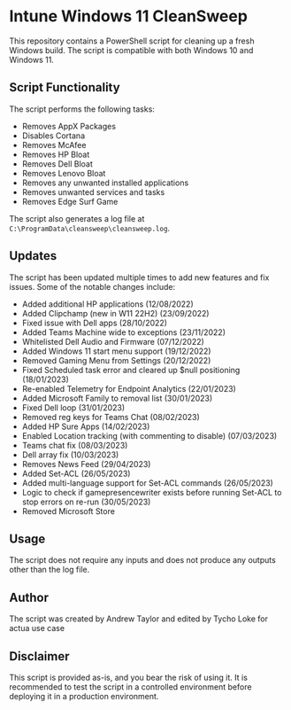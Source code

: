 # Intune Windows 11 CleanSweep

This repository contains a PowerShell script for cleaning up a fresh Windows build. The script is compatible with both Windows 10 and Windows 11.

## Script Functionality

The script performs the following tasks:

- Removes AppX Packages
- Disables Cortana
- Removes McAfee
- Removes HP Bloat
- Removes Dell Bloat
- Removes Lenovo Bloat
- Removes any unwanted installed applications
- Removes unwanted services and tasks
- Removes Edge Surf Game

The script also generates a log file at `C:\ProgramData\cleansweep\cleansweep.log`.

## Updates

The script has been updated multiple times to add new features and fix issues. Some of the notable changes include:

- Added additional HP applications (12/08/2022)
- Added Clipchamp (new in W11 22H2) (23/09/2022)
- Fixed issue with Dell apps (28/10/2022)
- Added Teams Machine wide to exceptions (23/11/2022)
- Whitelisted Dell Audio and Firmware (07/12/2022)
- Added Windows 11 start menu support (19/12/2022)
- Removed Gaming Menu from Settings (20/12/2022)
- Fixed Scheduled task error and cleared up $null positioning (18/01/2023)
- Re-enabled Telemetry for Endpoint Analytics (22/01/2023)
- Added Microsoft Family to removal list (30/01/2023)
- Fixed Dell loop (31/01/2023)
- Removed reg keys for Teams Chat (08/02/2023)
- Added HP Sure Apps (14/02/2023)
- Enabled Location tracking (with commenting to disable) (07/03/2023)
- Teams chat fix (08/03/2023)
- Dell array fix (10/03/2023)
- Removes News Feed (29/04/2023)
- Added Set-ACL (26/05/2023)
- Added multi-language support for Set-ACL commands (26/05/2023)
- Logic to check if gamepresencewriter exists before running Set-ACL to stop errors on re-run (30/05/2023)
- Removed Microsoft Store

## Usage

The script does not require any inputs and does not produce any outputs other than the log file.

## Author

The script was created by Andrew Taylor and edited by Tycho Loke for actua use case
## Disclaimer

This script is provided as-is, and you bear the risk of using it. It is recommended to test the script in a controlled environment before deploying it in a production environment.
